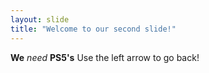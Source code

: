 ```yaml
---
layout: slide
title: "Welcome to our second slide!"
---
```

__We__ *need* __PS5's__
Use the left arrow to go back!
